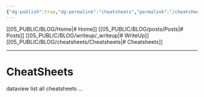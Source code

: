 ```yaml
---
{"dg-publish":true,"dg-permalink":"cheatsheets","permalink":"/cheatsheets/","dgPassFrontmatter":true}
---
```



[[05_PUBLIC/BLOG/Home\|# Home]] [[05_PUBLIC/BLOG/posts/Posts\|# Posts]] [[05_PUBLIC/BLOG/writeup/_writeup\|# WriteUp]] [[05_PUBLIC/BLOG/cheatsheets/Cheatsheets\|# Cheatsheets]] 

---

# CheatSheets

dataview list all cheatsheets ...